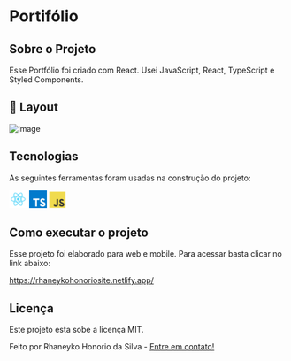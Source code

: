 # Portifólio 

## Sobre o Projeto
  Esse Portfólio foi criado com React. Usei JavaScript, React, TypeScript e Styled Components.

## 🎨 Layout

![image](https://github.com/rhaneyko/todolist/blob/main/src/assets/images/ToDoScreenshot.jpg)

## Tecnologias

As seguintes ferramentas foram usadas na construção do projeto:

<code><img height="32" src="https://raw.githubusercontent.com/github/explore/80688e429a7d4ef2fca1e82350fe8e3517d3494d/topics/react/react.png" alt="React"/></code>
<code><img height="32" src="https://raw.githubusercontent.com/github/explore/80688e429a7d4ef2fca1e82350fe8e3517d3494d/topics/typescript/typescript.png" alt="TypeScript"/></code>
<code><img height="30" src="https://github.com/devicons/devicon/blob/master/icons/javascript/javascript-original.svg" alt="JavaScript"/></code>

## Como executar o projeto

Esse projeto foi elaborado para web e mobile.
Para acessar basta clicar no link abaixo:

https://rhaneykohonoriosite.netlify.app/


## Licença

Este projeto esta sobe a licença MIT.

Feito por Rhaneyko Honorio da Silva - [Entre em contato!](https://www.linkedin.com/in/rhaneyko/)
